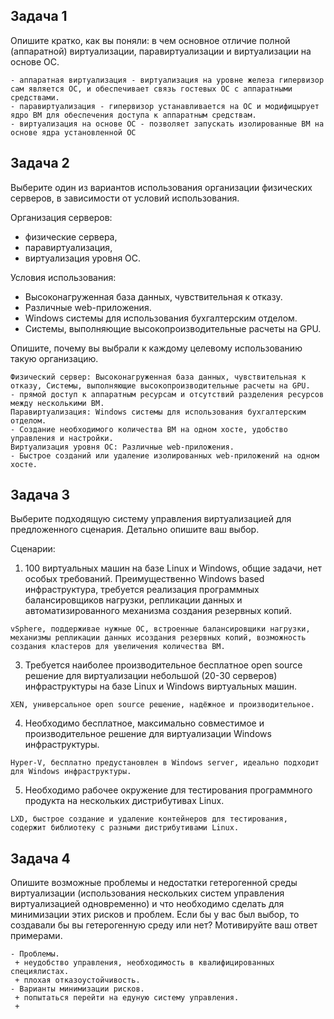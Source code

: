 ## Задача 1

Опишите кратко, как вы поняли: в чем основное отличие полной (аппаратной) виртуализации, паравиртуализации и виртуализации на основе ОС.

```
- аппаратная виртуализация - виртуализация на уровне железа гипервизор сам является ОС, и обеспечивает связь гостевых ОС с аппаратными средствами. 
- паравиртуализация - гипервизор устанавливается на ОС и модифицырует ядро ВМ для обеспечения доступа к аппаратным средствам.
- виртуализация на основе ОС - позволяет запускать изолированные ВМ на основе ядра установленной ОС
```

## Задача 2

Выберите один из вариантов использования организации физических серверов, в зависимости от условий использования.

Организация серверов:
- физические сервера,
- паравиртуализация,
- виртуализация уровня ОС.

Условия использования:
- Высоконагруженная база данных, чувствительная к отказу.
- Различные web-приложения.
- Windows системы для использования бухгалтерским отделом.
- Системы, выполняющие высокопроизводительные расчеты на GPU.

Опишите, почему вы выбрали к каждому целевому использованию такую организацию.
```
Физический сервер: Высоконагруженная база данных, чувствительная к отказу, Системы, выполняющие высокопроизводительные расчеты на GPU.
- прямой доступ к аппаратным ресурсам и отсутствий разделения ресурсов между несколькими ВМ.
Паравиртуализация: Windows системы для использования бухгалтерским отделом.
- Создание необходимого количества ВМ на одном хосте, удобство управления и настройки.
Виртуализация уровня ОС: Различные web-приложения.
- Быстрое созданий или удаление изолированных web-приложений на одном хосте.
```

## Задача 3

Выберите подходящую систему управления виртуализацией для предложенного сценария. Детально опишите ваш выбор.

Сценарии:

1. 100 виртуальных машин на базе Linux и Windows, общие задачи, нет особых требований. Преимущественно Windows based инфраструктура, требуется реализация программных балансировщиков нагрузки, репликации данных и автоматизированного механизма создания резервных копий.
```
vSphere, поддерживае нужные ОС, встроенные балансировщики нагрузки, механизмы репликации данных исоздания резервных копий, возможность создания кластеров для увеличения количества ВМ.
```
3. Требуется наиболее производительное бесплатное open source решение для виртуализации небольшой (20-30 серверов) инфраструктуры на базе Linux и Windows виртуальных машин.
```
XEN, универсальное open source решение, надёжное и производительное.
```
4. Необходимо бесплатное, максимально совместимое и производительное решение для виртуализации Windows инфраструктуры.
```
Hyper-V, бесплатно предустановлен в Windows server, идеально подходит для Windows инфраструктуры.
```
5. Необходимо рабочее окружение для тестирования программного продукта на нескольких дистрибутивах Linux.
```
LXD, быстрое создание и удаление контейнеров для тестирования, содержит библиотеку с разными дистрибутивами Linux.
```
## Задача 4

Опишите возможные проблемы и недостатки гетерогенной среды виртуализации (использования нескольких систем управления виртуализацией одновременно) и что необходимо сделать для минимизации этих рисков и проблем. Если бы у вас был выбор, то создавали бы вы гетерогенную среду или нет? Мотивируйте ваш ответ примерами.
```
- Проблемы.
 + неудобство управления, необходимость в квалифицированных специялистах.
 + плохая отказоустойчивость.
- Варианты минимизации рисков.
 + попытаться перейти на едуную систему управления.
 + 
```
